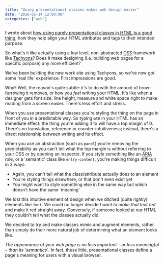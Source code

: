 ```yaml
---
title: "Using presentational classes makes web design easier"
date: "2016-05-14 12:00:00"
categories: ["web"]
---
```



I wrote about [how using purely presentational classes in <abbr title="HyperText Markup Language">HTML</abbr> is a good thing](/2016/05/meaning-html-classes-free-css-purity/), how they help align your HTML attributes and tags to their intended purpose.

So what's it like actually using a low level, non-abstracted <abbr title="Cascading Style Sheets">CSS</abbr> framework like [Tachyons](https://tachyons.io)? Does it make designing (i.e. building web pages for a specific purpose) any more efficient?

We've been building the new work site using Tachyons, so we've now got some 'real life' experience. First impressions are good.

Why? Well, the reason's quite subtle: it's to do with the amount of brow-furrowing it removes, or how you _feel_ writing your HTML. It's like when a designer gets font size, line height, measure and white space right to make reading from a screen easier. There's less effort and stress.

When you use presentational classes you're styling the thing on the page in front of you in a predictable way. So typing `mt0` in your HTML has an immediate effect: the thing you're adding it to will have a top margin of 0. There's no translation, reference or counter-intuitiveness; instead, there's a direct relationship between writing and its effect.

When you use an abstraction (such as `panel`) you're removing the predictability as you can't tell what the top margin is without referring to your CSS or by opening an inspector. If you style something like an <abbr title="Accessible Rich Internet Applications">ARIA</abbr> role, or a 'semantic' class like `entry-content`, you're making things difficult in 3 ways:

- Again, you can't tell what the class/attribute actually does to an element
- You're styling things elsewhere, or that don't even exist yet
- You might want to style something else in the same way but which doesn't have the same 'meaning'

We lost this intuitive element of design when we ditched (quite rightly) elements like `font`. We could no longer decide <i>I want to make that text red</i> and make it red straight away. Conversely, if someone looked at our HTML they couldn't tell what the classes actually did.

We decided to try and make classes mimic and augment elements, rather than simply do their more natural job of determining what an element looks like.

_The appearance of your web page is no less important &#8211; or less meaningful &#8211; than its 'semantics'_. In fact, these little, presentational classes define a page's meaning for users with a visual browser.
